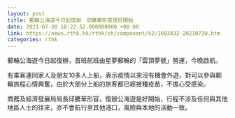 ```yaml
---
layout: post
title: 郵輪公海遊今日起復辦　邱騰華形容是好開始
date: 2021-07-30 18:22:52.000000000 +08:00
link: https://news.rthk.hk/rthk/ch/component/k2/1603432-20210730.htm
categories: rthk
---
```


郵輪公海遊今日起復辦，首班航班由星夢郵輪的「雲頂夢號」營運，今晚啟航。

有乘客連同家人及朋友10多人上船，表示疫情以來沒有機會外遊，對可以參與郵輪旅程心情興奮，由於大部分上船的旅客都已經接種疫苗，不擔心受感染。　

商務及經濟發展局局長邱騰華形容，復辦公海遊是好開始，行程不涉及任何與其他地區人士的往來，亦不會航行至其他港口，風險與本地的活動一致。
